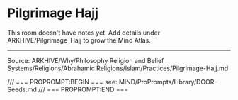 # Pilgrimage Hajj

This room doesn't have notes yet. Add details under ARKHIVE/Pilgrimage_Hajj to grow the Mind Atlas.

---
Source: ARKHIVE/Why/Philosophy Religion and Belief Systems/Religions/Abrahamic Religions/Islam/Practices/Pilgrimage-Hajj.md

/// === PROPROMPT:BEGIN ===
see: MIND/ProPrompts/Library/DOOR-Seeds.md
/// === PROPROMPT:END ===

